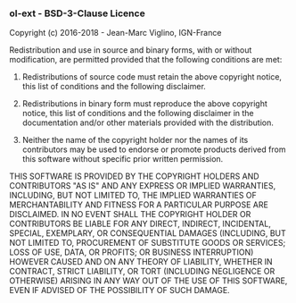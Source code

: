 ### ol-ext - BSD-3-Clause Licence

Copyright (c) 2016-2018 - Jean-Marc Viglino, IGN-France



Redistribution and use in source and binary forms, with or without 
modification, are permitted provided that the following conditions are 
met:



1. Redistributions of source code must retain the above copyright notice, this list of conditions and the following disclaimer.



2. Redistributions in binary form must reproduce the above copyright 
notice, this list of conditions and the following disclaimer in the 
documentation and/or other materials provided with the distribution.



3. Neither the name of the copyright holder nor the names of its 
contributors may be used to endorse or promote products derived from 
this software without specific prior written permission.



THIS SOFTWARE IS PROVIDED BY THE COPYRIGHT HOLDERS AND CONTRIBUTORS 
"AS IS" AND ANY EXPRESS OR IMPLIED WARRANTIES, INCLUDING, BUT NOT 
LIMITED TO, THE IMPLIED WARRANTIES OF MERCHANTABILITY AND FITNESS FOR A 
PARTICULAR PURPOSE ARE DISCLAIMED. IN NO EVENT SHALL THE COPYRIGHT 
HOLDER OR CONTRIBUTORS BE LIABLE FOR ANY DIRECT, INDIRECT, INCIDENTAL, 
SPECIAL, EXEMPLARY, OR CONSEQUENTIAL DAMAGES (INCLUDING, BUT NOT LIMITED
 TO, PROCUREMENT OF SUBSTITUTE GOODS OR SERVICES; LOSS OF USE, DATA, OR 
PROFITS; OR BUSINESS INTERRUPTION) HOWEVER CAUSED AND ON ANY THEORY OF 
LIABILITY, WHETHER IN CONTRACT, STRICT LIABILITY, OR TORT (INCLUDING 
NEGLIGENCE OR OTHERWISE) ARISING IN ANY WAY OUT OF THE USE OF THIS 
SOFTWARE, EVEN IF ADVISED OF THE POSSIBILITY OF SUCH DAMAGE.

